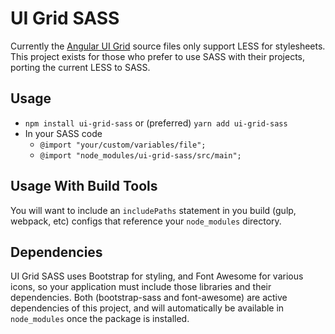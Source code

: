 # UI Grid SASS

Currently the [Angular UI Grid](https://github.com/angular-ui/ui-grid) source files only support LESS for stylesheets.
This project exists for those who prefer to use SASS with their projects, porting the
current LESS to SASS.

## Usage
- `npm install ui-grid-sass` or (preferred) `yarn add ui-grid-sass`
- In your SASS code
    - `@import "your/custom/variables/file";`
    - `@import "node_modules/ui-grid-sass/src/main";`

## Usage With Build Tools
You will want to include an `includePaths` statement in you build (gulp, webpack, etc) configs
that reference your `node_modules` directory.

## Dependencies
UI Grid SASS uses Bootstrap for styling, and Font Awesome for various icons, so your application must include those
libraries and their dependencies. Both (bootstrap-sass and font-awesome) are active dependencies of this project, and
will automatically be available in `node_modules` once the package is installed.